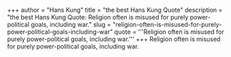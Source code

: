 +++
author = "Hans Kung"
title = "the best Hans Kung Quote"
description = "the best Hans Kung Quote: Religion often is misused for purely power-political goals, including war."
slug = "religion-often-is-misused-for-purely-power-political-goals-including-war"
quote = '''Religion often is misused for purely power-political goals, including war.'''
+++
Religion often is misused for purely power-political goals, including war.
